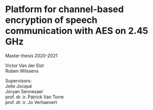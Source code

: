 # Platform for channel-based encryption of speech communication with AES on 2.45 GHz
 
 Master thesis 2020-2021

 Victor Van der Elst\
 Ruben Wilssens

 Supervisors:\
 Jelle Jocqué\
 Joryan Sennesael\
 prof. dr. ir. Patrick Van Torre\
 prof. dr. ir. Jo Verhaevert

